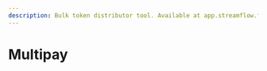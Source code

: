 ```yaml
---
description: Bulk token distributor tool. Available at app.streamflow.finance/multipay
---
```


# Multipay

